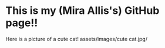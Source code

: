 # This is my (Mira Allis's) GitHub page!!
Here is a picture of a cute cat!
assets/images/cute cat.jpg/
